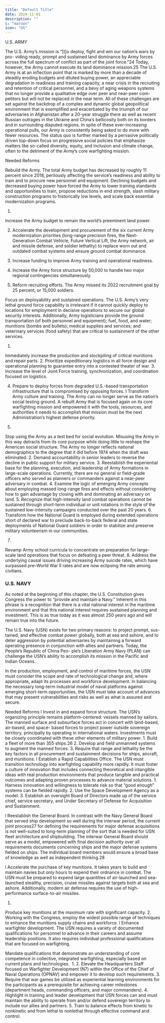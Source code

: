 ```yaml
---
title: "Default Title"
date: 2024-11-01
description: ""
c: "maroon"
icon: "US"
---
```



U.S. ARMY

The U.S. Army’s mission is “[t]o deploy, fight and win our nation’s wars by pro-
viding ready, prompt and sustained land dominance by Army forces across the full
spectrum of conflict as part of the joint force.”24 Today, however, the Army cannot
execute its land dominance mission.25 The U.S. Army is at an inflection point that
is marked by more than a decade of steadily eroding budgets and diluted buying
power, an appreciable degradation in readiness and training capacity, a near crisis
in the recruiting and retention of critical personnel, and a bevy of aging weapons
systems that no longer provide a qualitative edge over peer and near-peer com-
petitors but will not be replaced in the near term.
All of these challenges are set against the backdrop of a complex and dynamic
global geopolitical environment that is exemplified and exacerbated by the triumph
of our adversaries in Afghanistan after a 20-year struggle there as well as recent
Russian outrages in the Ukraine and China’s bellicosity both on its borders and in
surrounding disputed regions. In spite of these ever-increasing operational pulls, our
Army is consistently being asked to do more with fewer resources. The status quo
is further marked by a pervasive politically driven top-down focus on progressive
social policies that emphasize matters like so-called diversity, equity, and inclusion
and climate change, often to the detriment of the Army’s core warfighting mission.

Needed Reforms

Rebuild the Army. The total Army budget has decreased by roughly 11
percent since 2018, perilously affecting the service’s readiness and ability to
train and to procure new personnel and equipment. Declining budgets and
decreased buying power have forced the Army to lower training standards
and opportunities to train, propose reductions in end strength, slash
military construction programs to historically low levels, and scale back
essential modernization programs.

1.
Increase the Army budget to remain the world’s preeminent land power.

2. Accelerate the development and procurement of the six current
Army modernization priorities (long-range precision fires, the Next-
Generation Combat Vehicle, Future Vertical Lift, the Army network,
air and missile defense, and soldier lethality) to replace worn out and
outdated combat systems and ensure ground combat dominance.
3. Increase funding to improve Army training and operational readiness.
4. Increase the Army force structure by 50,000 to handle two major
regional contingencies simultaneously.

5. Reform recruiting efforts. The Army missed its 2022 recruitment goal
by 25 percent, or 15,000 soldiers.

Focus on deployability and sustained operations. The U.S. Army’s
very lethal ground force capability is irrelevant if it cannot quickly deploy
to locations for employment in decisive operations to secure our global
security interests. Additionally, Army logisticians provide the ground
transportation (of both personnel and equipment); fuel, food, and water;
munitions (bombs and bullets); medical supplies and services; and
veterinary services (food safety) that are critical to sustainment of the
other services.

1.
Immediately increase the production and stockpiling of critical
munitions and repair parts.
2. Prioritize expeditionary logistics in all force design and operational
planning to guarantee entry into a contested theater of war.
3. Increase the level of Joint Force training, synchronization, and
coordination focused on logistics.

4. Prepare to deploy forces from degraded U.S.-based transportation
infrastructure that is compromised by opposing forces.
l
Transform Army culture and training. The Army can no longer serve
as the nation’s social testing ground. A rebuilt Army that is focused again
on its core warfighting mission and empowered it with the tools, resources,
and authorities it needs to accomplish that mission must be the next
Administration’s highest defense priority.

1.
Stop using the Army as a test bed for social evolution. Misusing the
Army in this way detracts from its core purpose while doing little to
reshape the American social structure. The Army no longer reflects
national demographics to the degree that it did before 1974 when the
draft was eliminated.
2. Demand accountability in senior leaders to reverse the decline in public
support for military service.
3. Reestablish the experiential base for the planning, execution, and
leadership of Army formations in large-scale operations. Currently, there are no general or field-grade officers who served as planners or
commanders against a near-peer adversary in combat.
4. Examine the logic of emerging Army concepts about employing massed
long-range fires and effects without considering how to gain advantage
by closing with and dominating an adversary on land.
5. Recognize that high-intensity land combat operations cannot be
sustained through short-term individual or unit rotations in the style of
the sustained low-intensity campaigns conducted over the past 20 years.
6. Transform how the National Guard is employed during extended
operations short of declared war to preclude back-to-back federal and
state deployments of National Guard soldiers in order to stabilize and
preserve military volunteerism in our communities.

7.
Revamp Army school curricula to concentrate on preparation for large-
scale land operations that focus on defeating a peer threat.
8. Address the underlying causal issues driving increasing Army suicide
rates, which have surpassed pre–World War II rates and are now
eclipsing the rate among civilians.


### U.S. NAVY


As noted at the beginning of this chapter, the U.S. Constitution gives Congress
the power to “provide and maintain a Navy.” Inherent in this phrase is a recognition
that there is a vital national interest in the maritime environment and that this
national interest requires sustained planning and investment. This is as true today
as it was almost 250 years ago and will remain true into the future.

The U.S. Navy (USN) exists for two primary reasons: to project prompt, sus-
tained, and effective combat power globally, both at sea and ashore, and to deter
aggression by potential adversaries by maintaining a forward operating presence
in conjunction with allies and partners. Today, the People’s Republic of China Peo-
ple’s Liberation Army Navy (PLAN) can challenge the USN’s ability to accomplish
its mission in the Pacific and Indian Oceans.

In the production, employment, and control of maritime forces, the USN must
consider the scope and rate of technological change and, where appropriate, adapt
its processes and workforce development. In balancing the necessary long-term
industrial model of naval platforms against emerging short-term opportunities,
the USN must take account of advances that may present vulnerabilities and risks
as well as what is assured and secure.


Needed Reforms
l
Invest in and expand force structure. The USN’s organizing principle
remains platform-centered: vessels manned by sailors. The manned surface
and subsurface forces act in concert with land-based, air-based, and space-
based forces to project power outside sovereign territory, principally by
operating in international waters. Investments must be closely coordinated
with these other elements of military power.
1.
Build a fleet of more than 355 ships.26
2. Develop and field unmanned systems to augment the manned forces.
3. Require that range and lethality be the key factors in all procurement
and sustainment decisions for ships, aircraft, and munitions.
l
Establish a Rapid Capabilities Office. The USN must transition
technology into warfighting capability more rapidly. It must foster a culture
of innovation that includes connecting theoretical and intangible ideas with
real production environments that produce tangible and practical outcomes
and adapting proven processes to advance material solutions.
1.
Harness innovation and willingness to tolerate risk so that “good
enough” systems can be fielded rapidly.
2. Use the Space Development Agency as a model.
3. Establish an oversight Board of Directors made up of the service chief,
service secretary, and Under Secretary of Defense for Acquisition and
Sustainment.


l
Reestablish the General Board. In contrast with the Navy General
Board that served ship development so well during the interwar period,
the current joint process27 for defining the requirements for major
defense acquisitions is not well-suited to long-term planning of the
sort that is needed for USN fleet architecture and shipbuilding. The
interwar General Board should serve as a model, empowered with
final decision authority over all requirements documents concerning
ships and the major defense systems fielded on ships. The individual
board members would ensure a broad base of knowledge as well as
independent thinking.28

l
Accelerate the purchase of key munitions. It takes years to build and
maintain navies but only hours to expend their ordnance in combat. The
USN must be prepared to expend large quantities of air-launched and
sea-launched stealthy, precision, cruise missiles against targets both at
sea and ashore. Additionally, modern air defense requires the use of high-
performance surface-to-air missiles.

1.
Produce key munitions at the maximum rate with significant capacity.
2. Working with the Congress, employ the widest possible range of
techniques to enhance the munitions supply chains and workforce.
l
Enhance warfighter development. The USN requires a variety of
documented qualifications for personnel to advance in their careers and
assume leadership positions. It also requires individual professional
qualifications that are focused on warfighting.

Mandate qualifications that demonstrate an understanding of core
competence in collective, integrated warfighting, especially based on
current plans and technologies.
﻿
1.
2. Elevate the Headquarters Staff focused on Warfighter Development
(N7) within the Office of the Chief of Naval Operations (OPNAV) and
empower it to develop such requirements.
3. Require that war games be utilized as experiential learning environments
for the participants as a prerequisite for achieving career milestones
(department heads, commanding officers, and major commanders).
4. Highlight in training and leader development that USN forces can and
must maintain the ability to operate from and/or defend sovereign
territory to include our allies and partners.
5. Train to balance effects from kinetic to nonkinetic and from lethal to
nonlethal through effective command and control.

